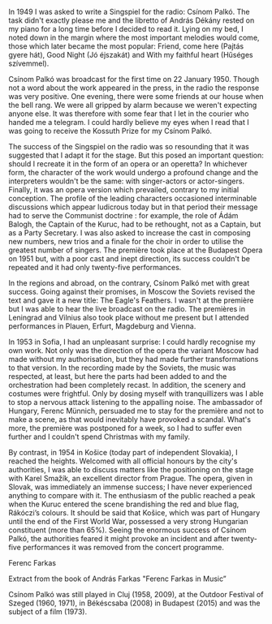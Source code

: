 In 1949 I was asked to write a Singspiel for the radio: Csínom Palkó. The task didn't exactly please me and the libretto of András Dékány rested on my piano for a long time before I decided to read it. Lying on my bed, I noted down in the margin where the most important melodies would come, those which later became the most popular: Friend, come here (Pajtás gyere hát), Good Night (Jó éjszakát) and With my faithful heart (Hűséges szívemmel).

Csínom Palkó was broadcast for the first time on 22 January 1950. Though not a word about the work appeared in the press, in the radio the response was very positive. One evening, there were some friends at our house when the bell rang. We were all gripped by alarm because we weren't expecting anyone else. It was therefore with some fear that I let in the courier who handed me a telegram. I could hardly believe my eyes when I read that I was going to receive the Kossuth Prize for my Csínom Palkó.

The success of the Singspiel on the radio was so resounding that it was suggested that I adapt it for the stage. But this posed an important question: should I recreate it in the form of an opera or an operetta? In whichever form, the character of the work would undergo a profound change and the interpreters wouldn't be the same: with singer-actors or actor-singers.  Finally, it was an opera version which prevailed, contrary to my initial conception. The profile of the leading characters occasioned interminable discussions which appear ludicrous today but in that period their message had to serve the Communist doctrine : for example, the role of Ádám Balogh, the Captain of the Kuruc, had to be rethought, not as a Captain, but as a Party Secretary. I was also asked to increase the cast in composing new numbers, new trios and a finale for the choir in order to utilise the greatest number of singers. The première took place at the Budapest Opera on 1951 but, with a poor cast and inept direction, its success couldn't be repeated and it had only twenty-five performances.

In the regions and abroad, on the contrary, Csínom Palkó met with great success. Going against their promises, in Moscow the Soviets revised the text and gave it a new title: The Eagle's Feathers. I wasn't at the première but I was able to hear the live broadcast on the radio. The premières in Leningrad and Vilnius also took place without me present but I attended performances in Plauen, Erfurt, Magdeburg and Vienna.

In 1953 in Sofia, I had an unpleasant surprise: I could hardly recognise my own work. Not only was the direction of the opera the variant Moscow had made without my authorisation, but they had made further transformations to that version. In the recording made by the Soviets, the music was respected, at least, but here the parts had been added to and the orchestration had been completely recast. In addition, the scenery and costumes were frightful. Only by dosing myself with tranquillizers was I able to stop a nervous attack listening to the appalling noise. The ambassador of Hungary, Ferenc Münnich, persuaded me to stay for the première and not to make a scene, as that would inevitably have provoked a scandal. What's more, the première was postponed for a week, so I had to suffer even further and I couldn't spend Christmas with my family.

By contrast, in 1954 in Košice (today part of independent Slovakia), I reached the heights. Welcomed with all official honours by the city's authorities, I was able to discuss matters like the positioning on the stage with Karel Smažík, an excellent director from Prague. The opera, given in Slovak, was immediately an immense success; I have never experienced anything to compare with it. The enthusiasm of the public reached a peak when the Kuruc entered the scene brandishing the red and blue flag, Rákóczi’s colours. It should be said that Košice, which was part of Hungary until the end of the First World War, possessed a very strong Hungarian constituent (more than 65%). Seeing the enormous success of Csínom Palkó, the authorities feared it might provoke an incident and after twenty-five performances it was removed from the concert programme.

Ferenc Farkas

Extract from the book of András Farkas "Ferenc Farkas in Music”

 Csínom Palkó was still played in Cluj (1958, 2009), at the Outdoor Festival of Szeged (1960, 1971), in Békéscsaba (2008) in Budapest (2015) and was the subject of a film (1973).